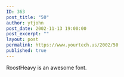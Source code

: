 ```yaml
---
ID: 363
post_title: "50"
author: ytjohn
post_date: 2002-11-13 19:00:00
post_excerpt: ""
layout: post
permalink: https://www.yourtech.us/2002/50
published: true
---
```

RoostHeavy is an awesome font.